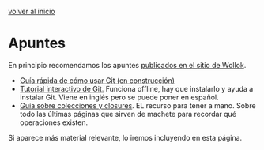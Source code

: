 [volver al inicio](./index.md)  

# Apuntes

En principio recomendamos los apuntes [publicados en el sitio de Wollok](http://www.wollok.org/documentacion/apuntes/).

* [Guía rápida de cómo usar Git (en construcción)](https://github.com/obj1-unahur-2018s2/docs/wiki/Guia-r%C3%A1pida-de-GIT)
* [Tutorial interactivo de Git.](https://github.com/jlord/git-it-electron) Funciona offline, hay que instalarlo y ayuda a instalar Git. Viene en inglés pero se puede poner en español.
* [Guía sobre colecciones y closures](https://objetos1wollokunq.gitlab.io/material/guia-colecciones-basicas.pdf). EL recurso para tener a mano. Sobre todo las últimas páginas que sirven de machete para recordar qué operaciones existen.

Si aparece más material relevante, lo iremos incluyendo en esta página.
